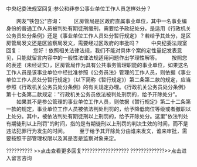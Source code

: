 中央纪委法规室回复:参公和非参公事业单位工作人员怎样处分？









 　　网友"铁包公"咨询：
　　区房管局是区政府直属事业单位，其中一名事业编身份的普通工作人员被判处有期徒刑缓刑，需要给予政纪处分。是适用《行政机关公务员处分条例》还是《事业单位工作人员处分暂行规定》？若给予其处分，是区房管局发文还是区监察局发文，需要经过区政府的审批吗？
　　中央纪委法规室回复：
　　您好！依照相关法律法规，我们不能对具体个案的定性量纪发表意见，只能就留言内容中的一般性法律法规适用问题作出学理性解答。
　　按照您的表述（未经证实），区房管局作为具有公共事务管理职能的事业单位，如果这名工作人员是该事业单位中经批准参照《公务员法》管理的工作人员，则依据《事业单位工作人员处分暂行规定》（以下简称《暂行规定》）第二条第二款的规定，应当参照《行政机关公务员处分条例》的有关规定办理。《行政机关公务员处分条例》第十七条第二款规定："行政机关公务员依法被判处刑罚的，给予开除处分"。
　　如果其不是参公管理的事业单位工作人员，则依据《暂行规定》第二十二条第一款的规定，事业单位工作人员被依法判处刑罚的，给予降低岗位等级或者撤职以上处分。其中，被依法判处有期徒刑以上刑罚的，给予开除处分。这里"依法判处有期徒刑以上刑罚"的时间，指的是有期徒刑以上刑罚的判决生效的时间，而不是违法犯罪行为发生的时间。
　　至于给予其开除处分由谁来发文，谁来审批，需要按照干部管理权限以及其是否是监察对象来定。

?????????? \>\>点击查看更多回复??????????????????
?????????????\>\>点击进入留言咨询
